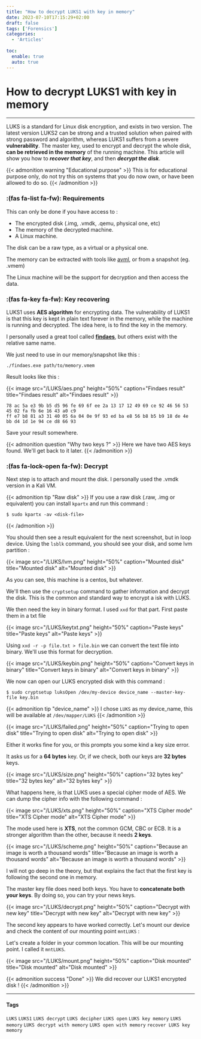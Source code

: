 ```yaml
---
title: "How to decrypt LUKS1 with key in memory"
date: 2023-07-10T17:15:29+02:00
draft: false
tags: ['Forensics']
categories:
  - 'Articles'
  
toc:
  enable: true
  auto: true
---
```


# How to decrypt LUKS1 with key in memory
---

LUKS is a standard for Linux disk encryption, and exists in two version. The latest version LUKS2 can be strong and a trusted solution when paired with strong password and algorithm, whereas LUKS1 suffers from a severe **vulnerability**. The master key, used to encrypt and decrypt the whole disk, **can be retrieved in the memory** of the running machine.
This article will show you how to ___recover that key___, and then ___decrypt the disk___.

{{< admonition warning "Educational purpose" >}}
This is for educational purpose only, do not try this on systems that you do now own, or have been allowed to do so.
{{< /admonition >}}

### :(fas fa-list fa-fw): Requirements

This can only be done if you have access to :

- The encrypted disk (.img, .vmdk, .qemu, physical one, etc)
- The memory of the decrypted machine.
- A Linux machine.

The disk can be a raw type, as a virtual or a physical one.

The memory can be extracted with tools like [avml](https://github.com/microsoft/avml), or from a snapshot (eg. .vmem)

The Linux machine will be the support for decryption and then access the data.

### :(fas fa-key fa-fw): Key recovering

LUKS1 uses **AES algorithm** for encrypting data. The vulnerability of LUKS1 is that this key is kept in plain text forever in the memory, while the machine is running and decrypted.
The idea here, is to find the key in the memory. 

I personally used a great tool called **[findaes](https://sourceforge.net/projects/findaes/)**, but others exist with the relative same name.

We just need to use in our memory/snapshot like this :

```pwsh
./findaes.exe path/to/memory.vmem
```

Result looks like this :

{{< image src="/LUKS/aes.png" height="50%" caption="Findaes result" title="Findaes result" alt="Findaes result" >}}

```
78 ac 5a e3 9b b5 d5 96 fe 69 6f ee 2a 13 17 12 49 69 ce 92 46 56 53 45 02 fa fb 6e 16 43 a0 c9
ff e7 b8 81 a3 31 40 05 6a 04 0e 9f 93 ed ba e8 56 b8 b5 b9 18 de 4e bb d4 1d 1e 94 ce d8 66 93
```
Save your result somewhere.

{{< admonition question "Why two keys ?" >}}
Here we have two AES keys found. We'll get back to it later. 
{{< /admonition >}}

### :(fas fa-lock-open fa-fw): Decrypt 

Next step is to attach and mount the disk. I personally used the .vmdk version in a Kali VM.

{{< admonition tip "Raw disk" >}}
If you use a raw disk (.raw, .img or equivalent) you can install ``kpartx`` and run this command :

````shell
$ sudo kpartx -av <disk-file>
````
{{< /admonition >}}

You should then see a result equivalent for the next screenshot, but in loop device.
Using the `lsblk` command, you should see your disk, and some lvm partition : 

{{< image src="/LUKS/lvm.png" height="50%" caption="Mounted disk" title="Mounted disk" alt="Mounted disk" >}}

As you can see, this machine is a centos, but whatever.

We'll then use the `cryptsetup` command to gather information and decrypt the disk. This is the common and standard way to encrypt a isk with LUKS.

We then need the key in binary format. I used `xxd` for that part.
First paste them in a txt file 

{{< image src="/LUKS/keytxt.png" height="50%" caption="Paste keys" title="Paste keys" alt="Paste keys" >}}

Using ``xxd -r -p file.txt > file.bin`` we can convert the text file into binary. We'll use this format for decryption.

{{< image src="/LUKS/keybin.png" height="50%" caption="Convert keys in binary" title="Convert keys in binary" alt="Convert keys in binary" >}}

We now can open our LUKS encrypted disk with this command :

````shell
$ sudo cryptsetup luksOpen /dev/my-device device_name --master-key-file key.bin
````

{{< admonition tip "device_name" >}}
I chose ``LUKS`` as my device_name, this will be available at `/dev/mapper/LUKS`
{{< /admonition >}}

{{< image src="/LUKS/failed.png" height="50%" caption="Trying to open disk" title="Trying to open disk" alt="Trying to open disk" >}}

Either it works fine for you, or this prompts you some kind a key size error.

It asks us for a **64 bytes** key. Or, if we check, both our keys are **32 bytes** keys.

{{< image src="/LUKS/size.png" height="50%" caption="32 bytes key" title="32 bytes key" alt="32 bytes key" >}}


What happens here, is that LUKS uses a special cipher mode of AES. We can dump the cipher info with the following command : 

{{< image src="/LUKS/xts.png" height="50%" caption="XTS Cipher mode" title="XTS Cipher mode" alt="XTS Cipher mode" >}}

The mode used here is **XTS**, not the common GCM, CBC or ECB. It is a stronger algorithm than the other, because it needs **2 keys**.

{{< image src="/LUKS/scheme.png" height="50%" caption="Because an image is worth a thousand words" title="Because an image is worth a thousand words" alt="Because an image is worth a thousand words" >}}

I will not go deep in the theory, but that explains the fact that the first key is following the second one in memory.

The master key file does need both keys. You have to **concatenate both your keys**.
By doing so, you can try your news keys.  

{{< image src="/LUKS/decrypt.png" height="50%" caption="Decrypt with new key" title="Decrypt with new key" alt="Decrypt with new key" >}}

The second key appears to have worked correctly. Let's mount our device and check the content of our mounting point `mntLUKS` :

Let's create a folder in your common location. This will be our mounting point.
I called it `mntLUKS`.

{{< image src="/LUKS/mount.png" height="50%" caption="Disk mounted" title="Disk mounted" alt="Disk mounted" >}}

{{< admonition success "Done" >}}
We did recover our LUKS1 encrypted disk !
{{< /admonition >}}

---

#### Tags
``LUKS``  ``LUKS1``  ``LUKS decrypt``  ``LUKS decipher``  ``LUKS open``  ``LUKS key memory``  ``LUKS memory``  ``LUKS decrypt with memory``  ``LUKS open with memory``  ``recover LUKS key``  ``memory``

